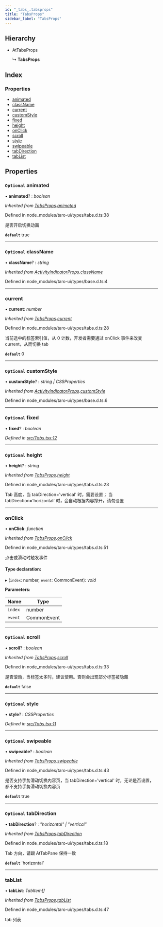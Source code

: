```yaml
---
id: "_tabs_.tabsprops"
title: "TabsProps"
sidebar_label: "TabsProps"
---
```


## Hierarchy

* AtTabsProps

  ↳ **TabsProps**

## Index

### Properties

* [animated](_tabs_.tabsprops.md#optional-animated)
* [className](_tabs_.tabsprops.md#optional-classname)
* [current](_tabs_.tabsprops.md#current)
* [customStyle](_tabs_.tabsprops.md#optional-customstyle)
* [fixed](_tabs_.tabsprops.md#optional-fixed)
* [height](_tabs_.tabsprops.md#optional-height)
* [onClick](_tabs_.tabsprops.md#onclick)
* [scroll](_tabs_.tabsprops.md#optional-scroll)
* [style](_tabs_.tabsprops.md#optional-style)
* [swipeable](_tabs_.tabsprops.md#optional-swipeable)
* [tabDirection](_tabs_.tabsprops.md#optional-tabdirection)
* [tabList](_tabs_.tabsprops.md#tablist)

## Properties

### `Optional` animated

• **animated**? : *boolean*

*Inherited from [TabsProps](_tabs_.tabsprops.md).[animated](_tabs_.tabsprops.md#optional-animated)*

Defined in node_modules/taro-ui/types/tabs.d.ts:38

是否开启切换动画

**`default`** true

___

### `Optional` className

• **className**? : *string*

*Inherited from [ActivityIndicatorProps](_activityindicator_.activityindicatorprops.md).[className](_activityindicator_.activityindicatorprops.md#optional-classname)*

Defined in node_modules/taro-ui/types/base.d.ts:4

___

###  current

• **current**: *number*

*Inherited from [TabsProps](_tabs_.tabsprops.md).[current](_tabs_.tabsprops.md#current)*

Defined in node_modules/taro-ui/types/tabs.d.ts:28

当前选中的标签索引值，从 0 计数，开发者需要通过 onClick 事件来改变 current，从而切换 tab

**`default`** 0

___

### `Optional` customStyle

• **customStyle**? : *string | CSSProperties*

*Inherited from [ActivityIndicatorProps](_activityindicator_.activityindicatorprops.md).[customStyle](_activityindicator_.activityindicatorprops.md#optional-customstyle)*

Defined in node_modules/taro-ui/types/base.d.ts:6

___

### `Optional` fixed

• **fixed**? : *boolean*

*Defined in [src/Tabs.tsx:12](https://github.com/tarojsx/ui/blob/6701f45/src/Tabs.tsx#L12)*

___

### `Optional` height

• **height**? : *string*

*Inherited from [TabsProps](_tabs_.tabsprops.md).[height](_tabs_.tabsprops.md#optional-height)*

Defined in node_modules/taro-ui/types/tabs.d.ts:23

Tab 高度，当 tabDirection='vertical' 时，需要设置；
当 tabDirection='horizontal' 时，会自动根据内容撑开，请勿设置

___

###  onClick

• **onClick**: *function*

*Inherited from [TabsProps](_tabs_.tabsprops.md).[onClick](_tabs_.tabsprops.md#onclick)*

Defined in node_modules/taro-ui/types/tabs.d.ts:51

点击或滑动时触发事件

#### Type declaration:

▸ (`index`: number, `event`: CommonEvent): *void*

**Parameters:**

Name | Type |
------ | ------ |
`index` | number |
`event` | CommonEvent |

___

### `Optional` scroll

• **scroll**? : *boolean*

*Inherited from [TabsProps](_tabs_.tabsprops.md).[scroll](_tabs_.tabsprops.md#optional-scroll)*

Defined in node_modules/taro-ui/types/tabs.d.ts:33

是否滚动，当标签太多时，建议使用。否则会出现部分标签被隐藏

**`default`** false

___

### `Optional` style

• **style**? : *CSSProperties*

*Defined in [src/Tabs.tsx:11](https://github.com/tarojsx/ui/blob/6701f45/src/Tabs.tsx#L11)*

___

### `Optional` swipeable

• **swipeable**? : *boolean*

*Inherited from [TabsProps](_tabs_.tabsprops.md).[swipeable](_tabs_.tabsprops.md#optional-swipeable)*

Defined in node_modules/taro-ui/types/tabs.d.ts:43

是否支持手势滑动切换内容页，当 tabDirection='vertical' 时，无论是否设置，都不支持手势滑动切换内容页

**`default`** true

___

### `Optional` tabDirection

• **tabDirection**? : *"horizontal" | "vertical"*

*Inherited from [TabsProps](_tabs_.tabsprops.md).[tabDirection](_tabs_.tabsprops.md#optional-tabdirection)*

Defined in node_modules/taro-ui/types/tabs.d.ts:18

Tab 方向，请跟 AtTabPane 保持一致

**`default`** 'horizontal'

___

###  tabList

• **tabList**: *TabItem[]*

*Inherited from [TabsProps](_tabs_.tabsprops.md).[tabList](_tabs_.tabsprops.md#tablist)*

Defined in node_modules/taro-ui/types/tabs.d.ts:47

tab 列表

